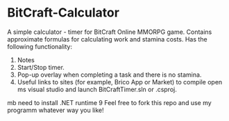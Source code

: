 # BitCraft-Calculator
A simple calculator - timer for BitCraft Online MMORPG game. Contains approximate formulas for calculating work and stamina costs. 
Has the following functionality: 
1. Notes
2. Start/Stop timer.
3. Pop-up overlay when completing a task and there is no stamina.
4. Useful links to sites (for example, Brico App or Market)
to compile open ms visual studio and launch BitCraftTimer.sln or .csproj.

mb need to install .NET runtime 9
Feel free to fork this repo and use my programm whatever way you like!
